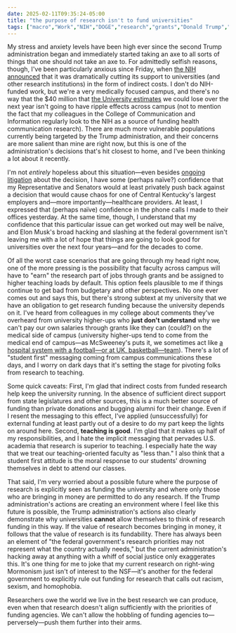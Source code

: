 ```yaml
---
date: 2025-02-11T09:35:24-05:00
title: "the purpose of research isn't to fund universities"
tags: ["macro","Work","NIH","DOGE","research","grants","Donald Trump","Elon Musk"]
---
```

My stress and anxiety levels have been high ever since the second Trump administration began and immediately started taking an axe to all sorts of things that one should not take an axe to. For admittedly selfish reasons, though, I've been particularly anxious since Friday, when [the NIH announced](https://arstechnica.com/science/2025/02/new-nih-policy-will-slash-support-money-to-research-universities/) that it was dramatically cutting its support to universities (and other research institutions) in the form of indirect costs. I don't do NIH-funded work, but we're a very medically focused campus, and there's no way that the $40 million that [the University estimates](https://pres.uky.edu/news/potential-impact-federal-research-cuts) we could lose over the next year isn't going to have ripple effects across campus (not to mention the fact that my colleagues in the College of Communication and Information regularly look to the NIH as a source of funding health communication research). There are much more vulnerable populations currently being targeted by the Trump administration, and their concerns are more salient than mine are right now, but this is one of the administration's decisions that's hit closest to home, and I've been thinking a lot about it recently.

I'm not *entirely* hopeless about this situation—even besides [ongoing litigation](https://www.nytimes.com/2025/02/10/us/politics/nih-trump-lawsuit-medical-research.html?unlocked_article_code=1.wE4.KQgj.sH6HiprX0gGc&smid=url-share) about the decision, I have some (perhaps naïve?) confidence that my Representative and Senators would at least privately push back against a decision that would cause chaos for one of Central Kentucky's largest employers and—more importantly—healthcare providers. At least, I expressed that (perhaps naïve) confidence in the phone calls I made to their offices yesterday. At the same time, though, I understand that my confidence that this particular issue can get worked out may well be naïve, and Elon Musk's broad hacking and slashing at the federal government isn't leaving me with a lot of hope that things are going to look good for universities over the next four years—and for the decades to come.

Of all the worst case scenarios that are going through my head right now, one of the more pressing is the possibility that faculty across campus will have to "earn" the research part of jobs through grants and be assigned to higher teaching loads by default. This option feels plausible to me if things continue to get bad from budgetary and other perspectives. No one ever comes out and says this, but there's strong subtext at my university that we have an obligation to get research funding because the university depends on it. I've heard from colleagues in my college about comments they've overheard from university higher-ups who **just don't understand** why we can't pay our own salaries through grants like they can (could?) on the medical side of campus (university higher-ups tend to come from the medical end of campus—as McSweeney's puts it, we sometimes act like [a hospital system with a football—or at UK, basketball—team](https://www.mcsweeneys.net/articles/we-are-not-a-school-we-are-a-hospital-system-with-a-football-team)). There's a lot of "student first" messaging coming from campus communications these days, and I worry on dark days that it's setting the stage for pivoting folks from research to teaching. 

Some quick caveats: First, I'm glad that indirect costs from funded research help keep the university running. In the absence of sufficient direct support from state legislatures and other sources, this is a much better source of funding than private donations and bugging alumni for their change. Even if I resent the messaging to this effect, I've applied (unsuccessfully) for external funding at least partly out of a desire to do my part keep the lights on around here. Second, **teaching is good**. I'm glad that it makes up half of my responsibilities, and I hate the implicit messaging that pervades U.S. academia that research is superior to teaching. I especially hate the way that we treat our teaching-oriented faculty as "less than." I also think that a student first attitude is the moral response to our students' drowning themselves in debt to attend our classes.

That said, I'm very worried about a possible future where the purpose of research is explicitly seen as funding the university and where only those who are bringing in money are permitted to do any research. If the Trump administration's actions are creating an environment where I feel like this future is possible, the Trump administration's actions also clearly demonstrate why universities **cannot** allow themselves to think of research funding in this way. If the value of research becomes bringing in money, it follows that the value of research is its fundability. There has always been an element of "the federal government's research priorities may not represent what the country actually needs," but the current administration's hacking away at anything with a whiff of social justice only exaggerates this. It's one thing for me to joke that my current research on right-wing Mormonism just isn't of interest to the NSF—it's another for the federal government to explicitly rule out funding for research that calls out racism, sexism, and homophobia.

Researchers owe the world we live in the best research we can produce, even when that research doesn't align sufficiently with the priorities of funding agencies. We can't allow the hobbling of funding agencies to—perversely—push them further into their arms.